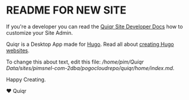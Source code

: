 # README FOR NEW SITE

If you're a developer you can read the [Quiqr Site Developer
Docs](https://book.quiqr.org/)
how to customize your Site Admin.

Quiqr is a Desktop App made for [Hugo](https://gohugo.io). Read all about
[creating Hugo websites](https://gohugo.io/getting-started/quick-start/).

To change this about text, edit this file: */home/pim/Quiqr Data/sites/pimsnel-com-2dba/pogocloudrepo/quiqr/home/index.md*.

Happy Creating.

❤️ Quiqr